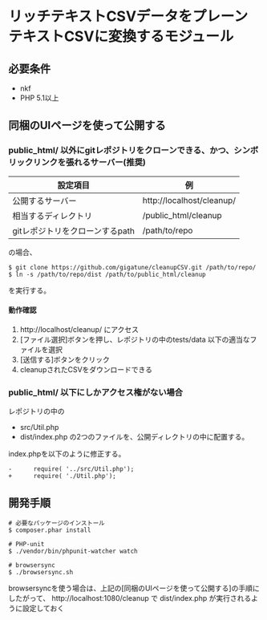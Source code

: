 # リッチテキストCSVデータをプレーンテキストCSVに変換するモジュール

## 必要条件

- nkf
- PHP 5.1以上

## 同梱のUIページを使って公開する

### public_html/ 以外にgitレポジトリをクローンできる、かつ、シンボリックリンクを張れるサーバー(推奨)

| 設定項目 | 例 |
|--|--|
| 公開するサーバー |  http://localhost/cleanup/ |
| 相当するディレクトリ | /public_html/cleanup |
| gitレポジトリをクローンするpath | /path/to/repo |

の場合、

```
$ git clone https://github.com/gigatune/cleanupCSV.git /path/to/repo/
$ ln -s /path/to/repo/dist /path/to/public_html/cleanup
```
を実行する。


#### 動作確認

1. http://localhost/cleanup/ にアクセス
2. [ファイル選択]ボタンを押し、レポジトリの中のtests/data 以下の適当なファイルを選択
3. [送信する]ボタンをクリック
4. cleanupされたCSVをダウンロードできる



### public_html/ 以下にしかアクセス権がない場合

レポジトリの中の
- src/Util.php
- dist/index.php
の2つのファイルを、公開ディレクトリの中に配置する。

index.phpを以下のように修正する。

```
-      require( '../src/Util.php');
+      require( './Util.php');
```

## 開発手順

```
# 必要なパッケージのインストール
$ composer.phar install

# PHP-unit
$ ./vendor/bin/phpunit-watcher watch

# browsersync
$ ./browsersync.sh
```

browsersyncを使う場合は、上記の[同梱のUIページを使って公開する]の手順にしたがって、
 http://localhost:1080/cleanup で dist/index.php が実行されるように設定しておく


